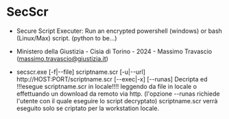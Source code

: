 # SecScr

* Secure Script Executer: Run an encrypted powershell (windows) or bash (Linux/Max) script. (python to be...)

* Ministero della Giustizia - Cisia di Torino - 2024 - Massimo Travascio (massimo.travascio@giustizia.it) 

* secscr.exe [-f|--file] scriptname.scr [-u|--url] http://HOST:PORT/scriptname.scr [--exec|-x] [--runas]
Decripta ed !!!esegue scriptname.scr in locale!!!! leggendo da file in locale o effettuando un download da remoto via http.
(l'opzione --runas richiede l'utente con il quale eseguire lo script decryptato)
scriptname.scr verrà eseguito solo se criptato per la workstation locale.
